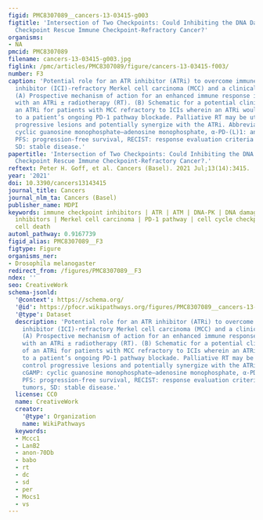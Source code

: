 ```yaml
---
figid: PMC8307089__cancers-13-03415-g003
figtitle: 'Intersection of Two Checkpoints: Could Inhibiting the DNA Damage Response
  Checkpoint Rescue Immune Checkpoint-Refractory Cancer?'
organisms:
- NA
pmcid: PMC8307089
filename: cancers-13-03415-g003.jpg
figlink: /pmc/articles/PMC8307089/figure/cancers-13-03415-f003/
number: F3
caption: 'Potential role for an ATR inhibitor (ATRi) to overcome immune checkpoint
  inhibitor (ICI)-refractory Merkel cell carcinoma (MCC) and a clinical trial concept.
  (A) Prospective mechanism of action for an enhanced immune response in MCC treated
  with an ATRi ± radiotherapy (RT). (B) Schematic for a potential clinical trial of
  an ATRi for patients with MCC refractory to ICIs wherein an ATRi would be added
  to a patient’s ongoing PD-1 pathway blockade. Palliative RT may be utilized to control
  progressive lesions and potentially synergize with the ATRi. Abbreviations: cGAMP:
  cyclic guanosine monophosphate–adenosine monophosphate, α-PD-(L)1: anti-PD-(L)1,
  PFS: progression-free survival, RECIST: response evaluation criteria in solid tumors,
  SD: stable disease.'
papertitle: 'Intersection of Two Checkpoints: Could Inhibiting the DNA Damage Response
  Checkpoint Rescue Immune Checkpoint-Refractory Cancer?.'
reftext: Peter H. Goff, et al. Cancers (Basel). 2021 Jul;13(14):3415.
year: '2021'
doi: 10.3390/cancers13143415
journal_title: Cancers
journal_nlm_ta: Cancers (Basel)
publisher_name: MDPI
keywords: immune checkpoint inhibitors | ATR | ATM | DNA-PK | DNA damage response
  inhibitors | Merkel cell carcinoma | PD-1 pathway | cell cycle checkpoint | immunogenic
  cell death
automl_pathway: 0.9167739
figid_alias: PMC8307089__F3
figtype: Figure
organisms_ner:
- Drosophila melanogaster
redirect_from: /figures/PMC8307089__F3
ndex: ''
seo: CreativeWork
schema-jsonld:
  '@context': https://schema.org/
  '@id': https://pfocr.wikipathways.org/figures/PMC8307089__cancers-13-03415-g003.html
  '@type': Dataset
  description: 'Potential role for an ATR inhibitor (ATRi) to overcome immune checkpoint
    inhibitor (ICI)-refractory Merkel cell carcinoma (MCC) and a clinical trial concept.
    (A) Prospective mechanism of action for an enhanced immune response in MCC treated
    with an ATRi ± radiotherapy (RT). (B) Schematic for a potential clinical trial
    of an ATRi for patients with MCC refractory to ICIs wherein an ATRi would be added
    to a patient’s ongoing PD-1 pathway blockade. Palliative RT may be utilized to
    control progressive lesions and potentially synergize with the ATRi. Abbreviations:
    cGAMP: cyclic guanosine monophosphate–adenosine monophosphate, α-PD-(L)1: anti-PD-(L)1,
    PFS: progression-free survival, RECIST: response evaluation criteria in solid
    tumors, SD: stable disease.'
  license: CC0
  name: CreativeWork
  creator:
    '@type': Organization
    name: WikiPathways
  keywords:
  - Mccc1
  - LanB2
  - anon-70Db
  - babo
  - rt
  - dc
  - sd
  - per
  - Mocs1
  - vs
---
```

